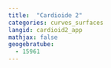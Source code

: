 ```yaml
---
title:  "Cardioide 2"
categories: curves_surfaces
langid: cardioid2_app
mathjax: false
geogebratube:
  - 15961
---
```


<div style="height: 400px;" id="applet_container15961"></div>
